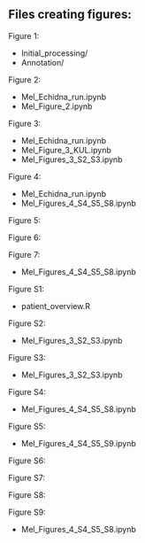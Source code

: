 ## Files creating figures:

Figure 1:
- Initial_processing/
- Annotation/

Figure 2:
- Mel_Echidna_run.ipynb
- Mel_Figure_2.ipynb

Figure 3:
- Mel_Echidna_run.ipynb
- Mel_Figure_3_KUL.ipynb
- Mel_Figures_3_S2_S3.ipynb

Figure 4:
- Mel_Echidna_run.ipynb
- Mel_Figures_4_S4_S5_S8.ipynb

Figure 5:

Figure 6:

Figure 7:
- Mel_Figures_4_S4_S5_S8.ipynb

Figure S1:
- patient_overview.R

Figure S2:
- Mel_Figures_3_S2_S3.ipynb

Figure S3:
- Mel_Figures_3_S2_S3.ipynb

Figure S4:
- Mel_Figures_4_S4_S5_S8.ipynb

Figure S5:
- Mel_Figures_4_S4_S5_S9.ipynb

Figure S6:

Figure S7:

Figure S8:

Figure S9:
- Mel_Figures_4_S4_S5_S8.ipynb
